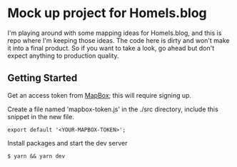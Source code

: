 # Mock up project for HomeIs.blog

I'm playing around with some mapping ideas for HomeIs.blog, and this is repo where I'm keeping those ideas. The code here is dirty and won't make it into a final product. So if you want to take a look, go ahead but don't expect anything to production quality.

## Getting Started

Get an access token from [MapBox](https://www.mapbox.com/); this will require signing up.

Create a file named 'mapbox-token.js' in the ./src directory, include this snippet in the new file.

    export default '<YOUR-MAPBOX-TOKEN>';

Install packages and start the dev server

    $ yarn && yarn dev
